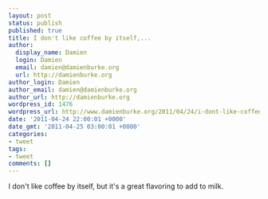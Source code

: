 ```yaml
---
layout: post
status: publish
published: true
title: I don't like coffee by itself,...
author:
  display_name: Damien
  login: Damien
  email: damien@damienburke.org
  url: http://damienburke.org
author_login: Damien
author_email: damien@damienburke.org
author_url: http://damienburke.org
wordpress_id: 1476
wordpress_url: http://www.damienburke.org/2011/04/24/i-dont-like-coffee-by-itself/
date: '2011-04-24 22:00:01 +0000'
date_gmt: '2011-04-25 03:00:01 +0000'
categories:
- tweet
tags:
- tweet
comments: []
---
```

<p>I don't like coffee by itself, but it's a great flavoring to add to milk.</p>
